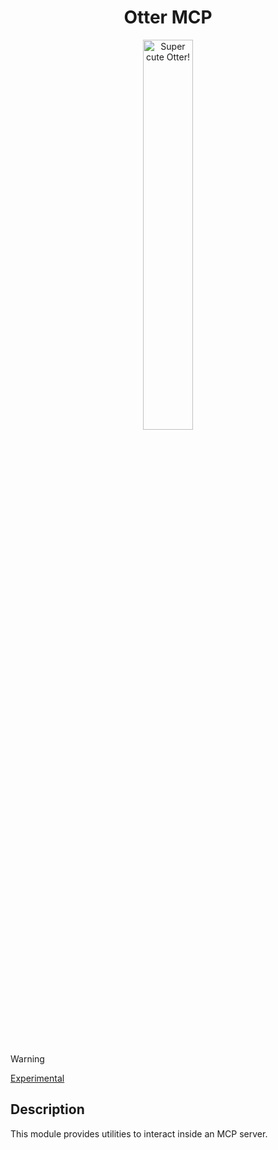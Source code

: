 <h1 align="center">Otter MCP</h1>
<p align="center">
  <img src="https://raw.githubusercontent.com/AmadeusITGroup/otter/main/assets/logo/otter.png" alt="Super cute Otter!" width="40%"/>
</p>

<br />
<br />

> [!WARNING]
> [Experimental](https://github.com/AmadeusITGroup/otter/blob/main/README.md#experimental)

## Description

This module provides utilities to interact inside an MCP server.
